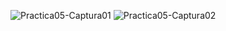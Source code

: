 ![Practica05-Captura01](https://github.com/EverCrts/SimulacionporComputadora-Everardo-Cortes/assets/142751424/a82e60c0-1d49-4471-828e-823a06567a43)
![Practica05-Captura02](https://github.com/EverCrts/SimulacionporComputadora-Everardo-Cortes/assets/142751424/39d1232c-1f29-4b11-9f62-360e6e466ef6)

